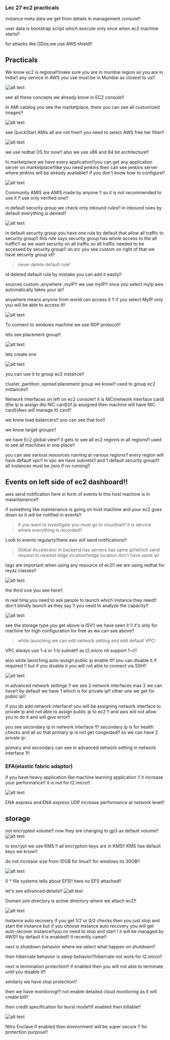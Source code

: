 ### Lec 27 ec2 practicals

instance meta data we get from details in management console!!

user data is bootstrap script which execute only once when ec2 machine starts!!

for attacks like DDos,we use AWS shield!!

## Practicals

We know ec2 is regional!!make sure you are in mumbai region as you are in India!! any service in AWS you use must be in Mumbai as closest to us!!

![alt text](image.png)

see all these concepts we already know in EC2 console!!

In AMI catalog you see the marketplace, there you can see all customized images!!

![alt text](image-1.png)

see QuickStart AMIs all are not free!! you need to select AWS free tier filter!!

![alt text](image-2.png)

we use redhat OS for now!! also we use x86 and 64 bit architecture!!

In marketplace we have every application!!you can get any application server on marketplace!!like you need jenkins then can see jenkins server where  jenkins will be already available!! if you don't know how to configure!!

![alt text](image-3.png)

Community AMIS are AMIS made by anyone !! so it is not recommended to use it !! use only verified one!!

in default security group we check only inbound rules!! in inbound rules by default everything is denied!!



![alt text](image-4.png)

in default security group you have one rule by default that allow all traffic to security group!! this rule says security group has whole access to the all traffic!! as we want security on all traffic so all traffic needed to be accessed by security group!! on src you see custom on right of that we have security group id!!

>never delete default rule!

id deleted default rule by mistake you can add it easily!!

sources custom ,anywhere ,myIP!! we use myIP!! once you select myIp aws automatically takes your ip!!

anywhere means anyone from world can access it !! if you select MyIP only you will be able to access it!!

![alt text](image-5.png)

To connect to windows machine we use RDP protocol!!

lets see placement group!!

![alt text](image-6.png)

lets create one

![alt text](image-7.png)

you can use it to group ec2 instance!!

cluster ,partition ,spread placement group we know!!
used to group ec2 instances!!

Network Interfaces on left on ec2 console!! it is NIC(network interface card)(the ip is assign dto NIC card)(if ip assigned then machine will have NIC card)(Aws will manage it) card!!

we know load balancers!!
you can see that too!!

we know target groups!!

we have Ec2 global view!!
it gets to see all ec2 regions in all regions!! used to see all machines in one place!!

you can see various resources running at various regions!! every region will have default vpc!! in vpc we have subnets!! and 1 default security group!!! all instances must be zero if no running!!

## Events on left side of ec2 dashboard!!

aws send notification here in form of events ki this host machine is in maiantainence!!

if something like maintenance is going on host machine and your ec2 goes down so it will be notified in events!!

>if you want to investigate you must go to cloudtrail!! it is service where everything is recorded!!

Look to events regularly!!here aws will send notifications!!

>Global Accelerator in backend has servers has same ip!!which send request to nearest edge location!!edge location don't have same ip!

tags are important when using any resource of ec2!! we are using redhat for reyaz classes!!

![alt text](image-8.png)

the third one you see here!!

In real time,you need to ask people to launch which instance they need!! don't blindly launch as they say !! you need to analyze the capacity!!

![alt text](image-9.png)

see the storage type you get above is ISV!! we have seen it !! it's only for machine for high configuration for free as we can see above!!

> while launching we can edit network setting and edit default VPC!

VPC always use 1-a or 1-b subnet!! as t2.micro nit support 1-c!!

also while launching auto-assign public ip enable it!! you can disable it if required !! but if you disable it you will not able to connect via SSH!!

![alt text](image-10.png)

in advanced network settings !! we see 2 network interfaces max 2 we can have!!
by default we have 1 which is for private ip!! other one we get for public ip!!

if you do add network interface! you will be assigning network interface to private ip and not able to assign public ip to ec2 !! and aws will not allow you to do it and will give error!!


you see secondary ip in network interface 1!! secondary ip is for health checks and all so that primary ip is not get congested!! so we can have 2 private ip :

primary and secondary can see in advanced network setting in network interface 1!!

### EFA(elastic fabric adaptor)

if you have heavy application like machine learning application !! it increase your performance!! it is not for t2.micro!!

![alt text](image-11.png)

ENA express and ENA express UDP increase performance at network level!!

## storage

not encrypted volume!!
now they are changing to gp3 as default volume!!
![alt text](image-12.png)

to encrypt we use KMS !! all encryption keys are in KMS!!
KMS has default keys we know!!

 do not increase size from 10GB for linux!! for windows its 30GB!!

 ![alt text](image-13.png)

 0 * file systems tells about EFS!! here no EFS attached!!

 let's see advanced details!!
 ![alt text](image-14.png)

 Domain join directory is active directory where we attach ec2!!

![alt text](image-15.png)

Instance auto recovery if you get 1/2 or 0/2 checks then you just stop and start the instance but if you choose instance auto recovery you will get auto-recover instance!!you no need to stop and start ! it will be managed by AWS!! by default it is enabled!! it recently came!!

next is shutdown behavior where we select what happen on shutdown!!

then hibernate behavior is sleep behavior!!hibernate not work for t2.micro!!

next is termination protection!! if enabled then you will not able to terminate until you disable it!!

similarly we have stop protection!!

then we have monitoring!!! not enable detailed cloud monitoring as it will create bill!!

then credit specification for burst mode!!if enabled then billable!!
 
![alt text](image-16.png)

Nitro Enclave if enabled then environment will be super secure !! for protection purpose!!